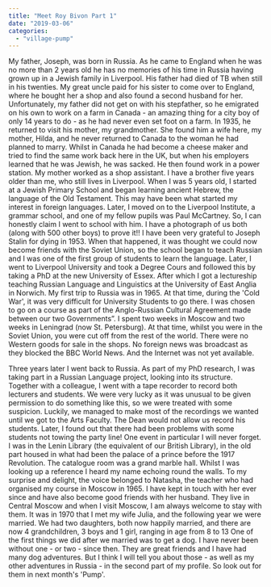```yaml
---
title: "Meet Roy Bivon Part 1"
date: "2019-03-06"
categories: 
  - "village-pump"
---
```


My father, Joseph, was born in Russia. As he came to England when he was no more than 2 years old he has no memories of his time in Russia having grown up in a Jewish family in Liverpool. His father had died of TB when still in his twenties. My great uncle paid for his sister to come over to England, where he bought her a shop and also found a second husband for her. Unfortunately, my father did not get on with his stepfather, so he emigrated on his own to work on a farm in Canada - an amazing thing for a city boy of only 14 years to do - as he had never even set foot on a farm. In 1935, he returned to visit his mother, my grandmother. She found him a wife here, my mother, Hilda, and he never returned to Canada to the woman he had planned to marry. Whilst in Canada he had become a cheese maker and tried to find the same work back here in the UK, but when his employers learned that he was Jewish, he was sacked. He then found work in a power station. My mother worked as a shop assistant. I have a brother five years older than me, who still lives in Liverpool. When I was 5 years old, I started at a Jewish Primary School and began learning ancient Hebrew, the language of the Old Testament. This may have been what started my interest in foreign languages. Later, I moved on to the Liverpool Institute, a grammar school, and one of my fellow pupils was Paul McCartney. So, I can honestly claim I went to school with him. I have a photograph of us both (along with 500 other boys) to prove it!! I have been very grateful to Joseph Stalin for dying in 1953. When that happened, it was thought we could now become friends with the Soviet Union, so the school began to teach Russian and I was one of the first group of students to learn the language. Later, I went to Liverpool University and took a Degree Cours and followed this by taking a PhD at the new University of Essex. After which I got a lectureship teaching Russian Language and Linguistics at the University of East Anglia in Norwich. My first trip to Russia was in 1965. At that time, during the 'Cold War', it was very difficult for University Students to go there. I was chosen to go on a course as part of the Anglo-Russian Cultural Agreement made between our two Governments”. I spent two weeks in Moscow and two weeks in Leningrad (now St. Petersburg). At that time, whilst you were in the Soviet Union, you were cut off from the rest of the world. There were no Western goods for sale in the shops. No foreign news was broadcast as they blocked the BBC World News. And the Internet was not yet available.

Three years later I went back to Russia. As part of my PhD research, I was taking part in a Russian Language project, looking into its structure. Together with a colleague, I went with a tape recorder to record both lecturers and students. We were very lucky as it was unusual to be given permission to do something like this, so we were treated with some suspicion. Luckily, we managed to make most of the recordings we wanted until we got to the Arts Faculty. The Dean would not allow us record his students. Later, I found out that there had been problems with some students not towing the party line! One event in particular I will never forget. I was in the Lenin Library (the equivalent of our British Library), in the old part housed in what had been the palace of a prince before the 1917 Revolution. The catalogue room was a grand marble hall. Whilst I was looking up a reference I heard my name echoing round the walls. To my surprise and delight, the voice belonged to Natasha, the teacher who had organised my course in Moscow in 1965. I have kept in touch with her ever since and have also become good friends with her husband. They live in Central Moscow and when I visit Moscow, I am always welcome to stay with them. It was in 1970 that I met my wife Julia, and the following year we were married. We had two daughters, both now happily married, and there are now 4 grandchildren, 3 boys and 1 girl, ranging in age from 8 to 13 One of the first things we did after we married was to get a dog. I have never been without one - or two - since then. They are great friends and I have had many dog adventures. But I think I will tell you about those - as well as my other adventures in Russia - in the second part of my profile. So look out for them in next month's 'Pump'.
